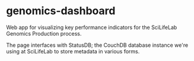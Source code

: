 genomics-dashboard
==================
Web app for visualizing key performance indicators for the SciLifeLab Genomics Production process.

The page interfaces with StatusDB; the CouchDB database instance we're using at SciLifeLab to store metadata in 
various forms.
